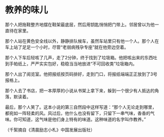 # 教养的味儿

那个人把拖鞋整齐地摆在鞋架最底层，然后用钥匙悄悄把门带上。邻居曾以为他一直待在家里。

那个人站在黄色安全线以外，静静排队候车，虽然车站里只有他一个人。那个人在车上站了足足一个小时，尽管“老弱病残孕专座”就在他旁边空着。

那个人下车后轻咳了几声，走了2分钟，终于找到了垃圾箱。他把咳出来的东西吐到手帕纸上，严严实实包好，稳稳当当地放进“不可回收类”垃圾箱内。

那个人出了阅览室。他把报纸按页码排好，走到门口，将报纸端端正正放到了3号报格上。

那个人去了书店，把一本厚厚的小说从书架上拿下来，躲到一个很少有人抵达的角落，默读着。

最后，那个人笑了。这本小说的第三自然段中这样写道：“那个人无论走到哪里，都宛如一阵轻柔的风。风过后，他什么也没有留下，只留下一串气味，香香的气味。你可知道，这气味是他们身上特有的味道。这种味道的名字叫作教养。”

（千絮摘自《清晨励志小札》中国发展出版社）